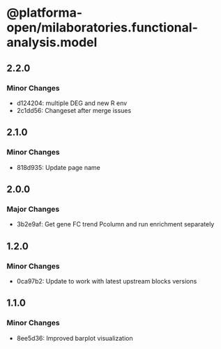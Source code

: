 # @platforma-open/milaboratories.functional-analysis.model

## 2.2.0

### Minor Changes

- d124204: multiple DEG and new R env
- 2c1dd56: Changeset after merge issues

## 2.1.0

### Minor Changes

- 818d935: Update page name

## 2.0.0

### Major Changes

- 3b2e9af: Get gene FC trend Pcolumn and run enrichment separately

## 1.2.0

### Minor Changes

- 0ca97b2: Update to work with latest upstream blocks versions

## 1.1.0

### Minor Changes

- 8ee5d36: Improved barplot visualization
